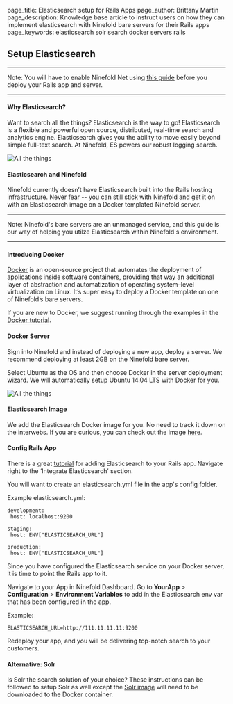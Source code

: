 page_title: Elasticsearch setup for Rails Apps
page_author: Brittany Martin
page_description: Knowledge base article to instruct users on how they can implement elasticsearch with Ninefold bare servers for their Rails apps 
page_keywords: elasticsearch solr search docker servers rails 

## Setup Elasticsearch 

*** 
Note: You will have to enable Ninefold Net using [this guide](http://help.ninefold.com/networking/ninefold_net/) before you deploy your Rails app and server. 
***

#### Why Elasticsearch? 

Want to search all the things? Elasticsearch is the way to go! Elasticsearch is a flexible and powerful open source, distributed, real-time search and analytics engine. Elasticsearch gives you the ability to move easily beyond simple full-text search. At Ninefold, ES powers our robust logging search.  

![All the things](../../img/es.png)

#### Elasticsearch and Ninefold

Ninefold currently doesn’t have Elasticsearch built into the Rails hosting infrastructure. Never fear -- you can still stick with Ninefold and get it on with an Elasticsearch image on a Docker templated Ninefold server.

***
Note: Ninefold's bare servers are an unmanaged service, and this guide is our way of helping you utilze Elasticsearch within Ninefold's environment.
***

#### Introducing Docker

[Docker](https://docker.com/) is an open-source project that automates the deployment of applications inside software containers, providing that way an additional layer of abstraction and automatization of operating system–level virtualization on Linux. It’s super easy to deploy a Docker template on one of Ninefold’s bare servers.

If you are new to Docker, we suggest running through the examples in the [Docker tutorial](https://www.docker.com/tryit/).

#### Docker Server

Sign into Ninefold and instead of deploying a new app, deploy a server. We recommend deploying at least 2GB on the Ninefold bare server. 

Select Ubuntu as the OS and then choose Docker in the server deployment wizard. We will automatically setup Ubuntu 14.04 LTS with Docker for you. 

![All the things](../../img/ninefoldnet.png) 

#### Elasticsearch Image

We add the Elasticsearch Docker image for you. No need to track it down on the interwebs. If you are curious, you can check out the image [here](https://registry.hub.docker.com/u/dockerfile/elasticsearch/).

#### Config Rails App 

There is a great [tutorial](http://www.sitepoint.com/full-text-search-rails-elasticsearch/) for adding Elasticsearch to your Rails app. Navigate right to the ‘Integrate Elasticsearch’ section. 

You will want to create an elasticsearch.yml file in the app's config folder. 

Example elasticsearch.yml: 

	development:
  	 host: localhost:9200

	staging:
  	 host: ENV["ELASTICSEARCH_URL"]
	
	production:
  	 host: ENV["ELASTICSEARCH_URL"]

Since you have configured the Elasticsearch service on your Docker server, it is time to point the Rails app to it. 

Navigate to your App in Ninefold Dashboard. Go to __YourApp__ > __Configuration__ > __Environment Variables__ to add in the Elasticsearch env var that has been configured in the app. 

Example:

	ELASTICSEARCH_URL=http://111.11.11.11:9200
	
Redeploy your app, and you will be delivering top-notch search to your customers. 

#### Alternative: Solr	

Is Solr the search solution of your choice? These instructions can be followed to setup Solr as well except the [Solr image](https://registry.hub.docker.com/u/makuk66/docker-solr/) will need to be downloaded to the Docker container. 